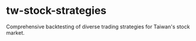 # tw-stock-strategies
Comprehensive backtesting of diverse trading strategies for Taiwan's stock market.
